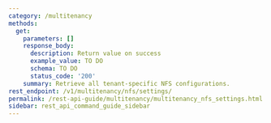 ```yaml
---
category: /multitenancy
methods:
  get:
    parameters: []
    response_body:
      description: Return value on success
      example_value: TO DO
      schema: TO DO
      status_code: '200'
    summary: Retrieve all tenant-specific NFS configurations.
rest_endpoint: /v1/multitenancy/nfs/settings/
permalink: /rest-api-guide/multitenancy/multitenancy_nfs_settings.html
sidebar: rest_api_command_guide_sidebar
---
```

